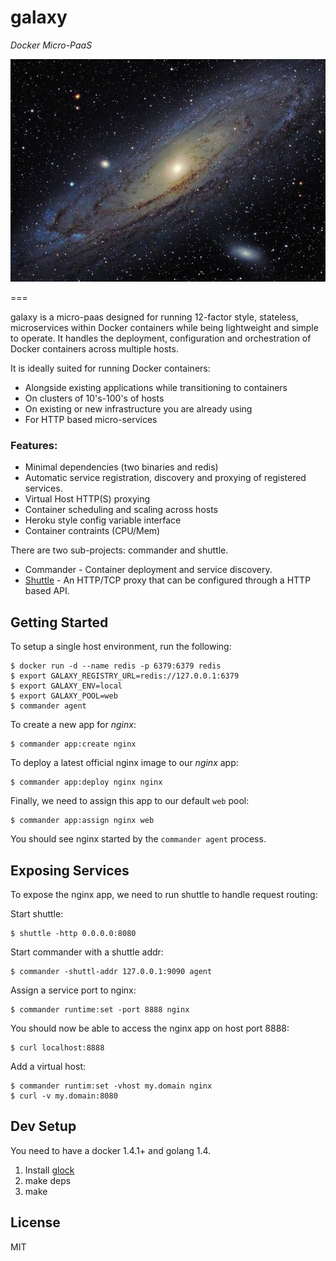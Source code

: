 galaxy
======

*Docker Micro-PaaS*

![galaxy](logo.jpg)

===

galaxy is a micro-paas designed for running 12-factor style, stateless, microservices
within Docker containers while being lightweight and simple to operate.  It handles the deployment, 
configuration and orchestration of Docker containers across multiple hosts.  

It is ideally suited for running Docker containers:
* Alongside existing applications while transitioning to containers
* On clusters of 10's-100's of hosts
* On existing or new infrastructure you are already using
* For HTTP based micro-services

### Features:

* Minimal dependencies (two binaries and redis)
* Automatic service registration, discovery and proxying of registered services.
* Virtual Host HTTP(S) proxying
* Container scheduling and scaling across hosts
* Heroku style config variable interface
* Container contraints (CPU/Mem)

There are two sub-projects: commander and shuttle.

  * Commander - Container deployment and service discovery.
  * [Shuttle](https://github.com/litl/shuttle) - An HTTP/TCP proxy that can be configured through a HTTP based API.

## Getting Started

To setup a single host environment, run the following:

```
$ docker run -d --name redis -p 6379:6379 redis
$ export GALAXY_REGISTRY_URL=redis://127.0.0.1:6379
$ export GALAXY_ENV=local
$ export GALAXY_POOL=web
$ commander agent
```

To create a new app for _nginx_:

```
$ commander app:create nginx
```

To deploy a latest official nginx image to our _nginx_ app:

```
$ commander app:deploy nginx nginx
```

Finally, we need to assign this app to our default `web` pool:

```
$ commander app:assign nginx web
```

You should see nginx started by the `commander agent` process.

## Exposing Services

To expose the nginx app, we need to run shuttle to handle request routing:

Start shuttle:

```
$ shuttle -http 0.0.0.0:8080
```

Start commander with a shuttle addr:

```
$ commander -shuttl-addr 127.0.0.1:9090 agent
```

Assign a service port to nginx:

```
$ commander runtime:set -port 8888 nginx
```

You should now be able to access the nginx app on host port 8888:
```
$ curl localhost:8888
```

Add a virtual host:
```
$ commander runtim:set -vhost my.domain nginx
$ curl -v my.domain:8080
```

## Dev Setup

You need to have a docker 1.4.1+ and golang 1.4. 

1. Install [glock](https://github.com/robfig/glock)
2. make deps
3. make

## License

MIT

